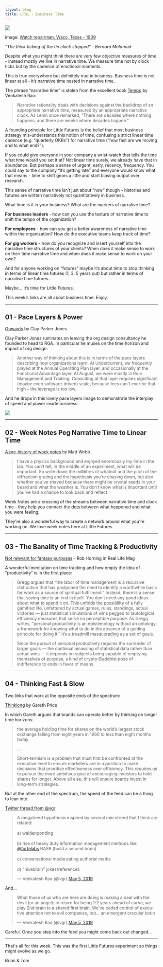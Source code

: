 ```yaml
---
layout: blog
title: LF01 - Business Time
---
```


![](https://buttondown.s3.us-west-2.amazonaws.com/images/fdb4e00e-54ad-4064-a90a-881e2aca3d8b.png)

<div class="caption">image: <a href="https://www.loc.gov/item/2017741282/">Watch repairman, Waco, Texas - 1939</a></div>

*"The thick ticking of the tin clock stopped" - Bernard Malamud*

Despite what you might think there are very few objective measures of time - instead mostly we live in narrative time. We measure time not by clock ticks but by the cadence of emotional moments.

This is true everywhere but definitely true in business. Business time is not linear at all - it’s narrative time nested in narrative time.

The phrase “narrative time” is stolen from the excellent book [Tempo](http://www.tempobook.com/) by Venkatesh Rao:

>Narrative rationality deals with decisions against the backdrop of an appropriate narrative time, measured by an appropriate narrative clock. As Lenin once remarked, "There are decades where nothing happens; and there are weeks where decades happen."

A founding principle for Little Futures is the belief that most business strategy mis-understands this notion of time, confusing a strict linear time cadence (e.g. “quarterly OKRs”) for narrative time (“how fast are we moving and to what end?”).

If you could give everyone in your company a wrist-watch that tells the time what time would you set it at? Not linear time surely, we already have that in abundance. But perhaps a sense of urgent, early, recency, frequency. You could say to the company “it’s getting late” and everyone would know what that means - time to shift gears a little and start biasing output over research.

This sense of narrative time isn’t just about “now” though - histories and futures are written narratively not quantitatively in business.

What time is it in your business? What are the markers of narrative time?

**For business leaders** - how can you use the texture of narrative time to shift the tempo of the organization?

**For employees** - how can you get a better awareness of narrative time within the organization? How do the executive teams keep track of time?

**For gig workers** - how do you recognize and insert yourself into the narrative time structures of your clients? When does it make sense to work on their time narrative time and when does it make sense to work on your own?

And for anyone working on “futures” maybe it’s about time to stop thinking in terms of linear time futures (1, 3, 5 years out) but rather in terms of narrative time futures…

Maybe… it’s time for Little Futures.

This week’s links are all about business time. Enjoy.

---

## 01 - Pace Layers & Power

[Onwards](https://www.cpj.fyi/onward/) by Clay Parker Jones

Clay Parker Jones ruminates on leaving the org design consultancy he founded to head to RGA. In particular he muses on the time horizon and impact of org design:

> <span class="highlight">Another way of thinking about this is in terms of the pace layers describing how organizations learn</span>. At Undercurrent, we frequently played at the Annual Operating Plan layer, and occasionally at the Functional Advantage layer. At August, we were mostly in Role Management and Training. Consulting at that layer requires significant (maybe even software-driven) scale, because fees can't ever be that high – the leverage is too low. 

And he drops in this lovely pace layers image to demonstrate the interplay of speed and power inside business:

 ![](https://buttondown.s3.us-west-2.amazonaws.com/images/1fd28ccb-5ca0-4f7c-ae33-874663cc180d.png) 
 
---

## 02 - Week Notes Peg Narrative Time to Linear Time

[A pre-history of week notes](https://medium.com/job-garden/a-pre-history-of-weeknotes-plus-why-i-write-them-and-perhaps-why-you-should-too-week-16-31a4a5cbf7b0) by Matt Webb

>I have a physics background and enjoyed enormously my time in the lab. You can’t tell, in the middle of an experiment, what will be important. So write down the millilitres of whatnot and the pitch of the diffraction grating and the hypothesis you’re chasing down, but also whether you’ve shaved because there might be crystal seeds in your beard and what the weather is. <span class="highlight">You don’t know what is important until you’ve had a chance to look back and reflect.</span>

Week Notes are a crossing of the streams between narrative time and clock time - they help you connect the dots between what happened and what you were feeling.

They're also a wonderful way to create a network around what you're working on. We love week notes here at Little Futures.

---

## 03 - The Banality of Time Tracking & Productivity

[Not relevant for fantasy purposes](https://reallifemag.com/dispatches/not-relevant-for-fantasy-purposes) - Rob Horning in Real Life Mag

A wonderful meditation on time tracking and how empty the idea of "productivity" is in the first place:

> Gregg argues that “<span class="highlight">the labor of time management is a recursive distraction that has postponed the need to identify a worthwhile basis for work as a source of spiritual fulfillment.</span>” Instead, there is a sense that saving time is an end in itself. You don’t need any good ideas about what to spend it on. This unfolds the possibility of a fully gamified life, unfettered by actual games, rules, standings, actual victories — just statistical simulations of wins pegged to tautological efficiency measures that serve no perceptible purpose. As Gregg writes, “personal productivity is an epistemology without an ontology, a framework for knowing what to do in the absence of a guiding principle for doing it.” <span class="highlight">It’s a treadmill masquerading as a set of goals.</span>
>
><span class="highlight">Since the pursuit of personal productivity requires the surrender of larger goals — the continual amassing of statistical data rather than actual wins</span> — it depends on subjects being capable of emptying themselves of purpose, a kind of crypto-Buddhist pose of indifference to ends in favor of means. 

---

## 04 - Thinking Fast & Slow

Two links that work at the opposite ends of the spectrum:

[Thinklong](https://medium.com/@g_price/thinklong-b069e0f8bed9) by Gareth Price

In which Gareth argues that brands can operate better by thinking on longer time horizons:

>the average holding time for shares on the world’s largest stock exchange falling from eight years in 1960 to less than eight months today.
>
>...
>
>Short-termism is a problem that must first be confronted at the executive level to ensure marketers are in a position to make decisions that prioritise effectiveness over efficiency. This requires us to pursue the more ambitious goal of encouraging investors to hold shares for longer. Above all else, this will ensure boards invest in long-term strategies.

But at the other end of the spectrum, the speed of the feed can be a thing to lean into:

[Twitter thread from @vgr](https://twitter.com/vgr/status/1125119314611171328)

<blockquote class="twitter-tweet"><p lang="en" dir="ltr">A megatrend hypothesis inspired by several microtrend that I think are related: <br><br>a) waldenponding<br> <br>b) rise of heavy duty information management methods like <a href="https://twitter.com/fortelabs?ref_src=twsrc%5Etfw">@fortelabs</a> BASB (build a second brain)<br><br>c) conversational media eating authorial media<br><br>d) &quot;hivebrain&quot; jokes/references</p>&mdash; Venkatesh Rao (@vgr) <a href="https://twitter.com/vgr/status/1125119314611171328?ref_src=twsrc%5Etfw">May 5, 2019</a></blockquote> <script async src="https://platform.twitter.com/widgets.js" charset="utf-8"></script>

And...

<blockquote class="twitter-tweet" data-conversation="none"><p lang="en" dir="ltr">What those of us who are here are doing is making a deal with the devil (or an angel): in return for being 1-2 years ahead of curve, we play 2nd brain to a shared first brain. We&#39;ve ceded control of executive attention not to evil companies, but... an emergent oracular brain</p>&mdash; Venkatesh Rao (@vgr) <a href="https://twitter.com/vgr/status/1125121495112359936?ref_src=twsrc%5Etfw">May 5, 2019</a></blockquote> <script async src="https://platform.twitter.com/widgets.js" charset="utf-8"></script>

Careful. Once you step into the feed you might come back out changed...

---

That's all for this week. This was the first Little Futures experiment so things might evolve as we go.

Brian & Tom